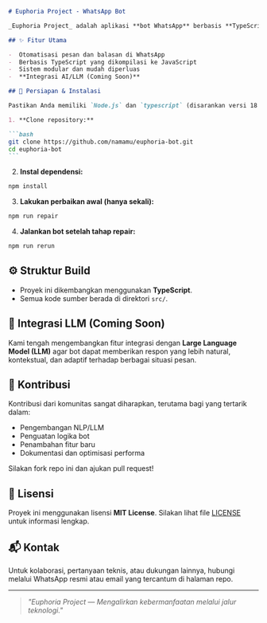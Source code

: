 ````markdown
# Euphoria Project - WhatsApp Bot

_Euphoria Project_ adalah aplikasi **bot WhatsApp** berbasis **TypeScript** yang ditujukan untuk mendukung kegiatan **pengabdian masyarakat**. Bot ini mempermudah komunikasi otomatis, pengiriman informasi cepat, serta rencananya akan diintegrasikan dengan **Large Language Model (LLM)** untuk kecerdasan respon lanjutan.

## ✨ Fitur Utama

-  Otomatisasi pesan dan balasan di WhatsApp
-  Berbasis TypeScript yang dikompilasi ke JavaScript
-  Sistem modular dan mudah diperluas
-  **Integrasi AI/LLM (Coming Soon)**

## 🚀 Persiapan & Instalasi

Pastikan Anda memiliki `Node.js` dan `typescript` (disarankan versi 18 ke atas) dan `npm`.

1. **Clone repository:**

```bash
git clone https://github.com/namamu/euphoria-bot.git
cd euphoria-bot
```
````

2. **Instal dependensi:**

```bash
npm install
```

3. **Lakukan perbaikan awal (hanya sekali):**

```bash
npm run repair
```

4. **Jalankan bot setelah tahap repair:**

```bash
npm run rerun
```

## ⚙️ Struktur Build

-  Proyek ini dikembangkan menggunakan **TypeScript**.
-  Semua kode sumber berada di direktori `src/`.

## 📡 Integrasi LLM (Coming Soon)

Kami tengah mengembangkan fitur integrasi dengan **Large Language Model (LLM)** agar bot dapat memberikan respon yang lebih natural, kontekstual, dan adaptif terhadap berbagai situasi pesan.

## 🤝 Kontribusi

Kontribusi dari komunitas sangat diharapkan, terutama bagi yang tertarik dalam:

-  Pengembangan NLP/LLM
-  Penguatan logika bot
-  Penambahan fitur baru
-  Dokumentasi dan optimisasi performa

Silakan fork repo ini dan ajukan pull request!

## 🧾 Lisensi

Proyek ini menggunakan lisensi **MIT License**. Silakan lihat file [LICENSE](./LICENSE) untuk informasi lengkap.

## 📬 Kontak

Untuk kolaborasi, pertanyaan teknis, atau dukungan lainnya, hubungi melalui WhatsApp resmi atau email yang tercantum di halaman repo.

---

> _"Euphoria Project — Mengalirkan kebermanfaatan melalui jalur teknologi."_
